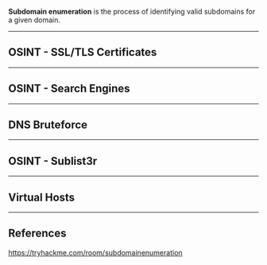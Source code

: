 **Subdomain enumeration** is the process of identifying valid subdomains for a given domain.

---

## OSINT - SSL/TLS Certificates

---

## OSINT - Search Engines

---

## DNS Bruteforce

---

## OSINT - Sublist3r

---

## Virtual Hosts

---

## References

https://tryhackme.com/room/subdomainenumeration